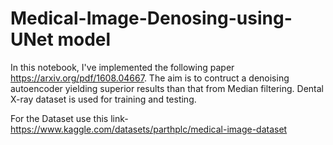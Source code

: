 # Medical-Image-Denosing-using-UNet model 


In this notebook, I've implemented the following paper https://arxiv.org/pdf/1608.04667. The aim is to contruct a denoising autoencoder yielding superior results than that from Median filtering. Dental X-ray dataset is used for training and testing.

For the Dataset use this link- https://www.kaggle.com/datasets/parthplc/medical-image-dataset



